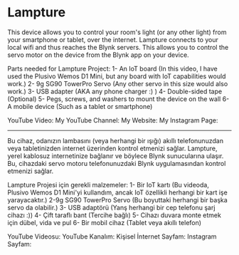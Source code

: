 # Lampture

This device allows you to control your room's light (or any other light) from your smartphone or tablet, over the internet. Lampture connects to your local wifi and thus reaches the Blynk servers. This allows you to control the servo motor on the device from the Blynk app on your device. 

Parts needed for Lampture Project:
1- An IoT board (In this video, I have used the Plusivo Wemos D1 Mini, but any board with IoT capabilities would work.)
2- 9g SG90 TowerPro Servo (Any other servo in this size would also work.) 
3- USB adapter (AKA any phone charger :) )
4- Double-sided tape (Optional)
5- Pegs, screws, and washers to mount the device on the wall 
6- A mobile device (Such as a tablet or smartphone)

YouTube Video: 
My YouTube Channel: 
My Website:
My Instagram Page:

--------------------------------------------------------------------------------------------------------------------------

Bu cihaz, odanızın lambasını (veya herhangi bir ışığı) akıllı telefonunuzdan veya tabletinizden internet üzerinden kontrol etmenizi sağlar. Lampture, yerel kablosuz internetinize bağlanır ve böylece Blynk sunucularına ulaşır. Bu, cihazdaki servo motoru telefonunuzdaki Blynk uygulamasından kontrol etmenizi sağlar.

Lampture Projesi için gerekli malzemeler:
1- Bir IoT kartı (Bu videoda, Plusivo Wemos D1 Mini'yi kullandım, ancak IoT özellikli herhangi bir kart işe yarayacaktır.)
2-9g SG90 TowerPro Servo (Bu boyuttaki herhangi bir başka servo da olabilir.)
3- USB adaptörü (Yanş herhangi bir cep telefonu şarj cihazı :))
4- Çift taraflı bant (Tercihe bağlı)
5- Cihazı duvara monte etmek için dübel, vida ve pul
6- Bir mobil cihaz (Tablet veya akıllı telefon)

YouTube Videosu:
YouTube Kanalım:
Kişisel İnternet Sayfam:
Instagram Sayfam:

